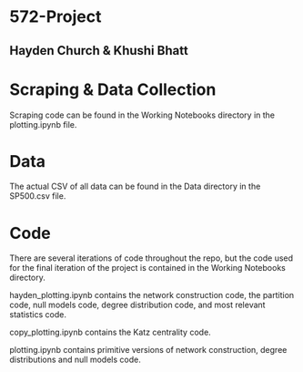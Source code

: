 # 572-Project
## Hayden Church & Khushi Bhatt

# Scraping & Data Collection
Scraping code can be found in the Working Notebooks directory in the plotting.ipynb file.

# Data
The actual CSV of all data can be found in the Data directory in the SP500.csv file.

# Code
There are several iterations of code throughout the repo, but the code used for the final iteration of the project is contained in the Working Notebooks directory. 

hayden_plotting.ipynb contains the network construction code, the partition code, null models code, degree distribution code, and most relevant statistics code. 

copy_plotting.ipynb contains the Katz centrality code. 

plotting.ipynb contains primitive versions of network construction, degree distributions and null models code.

